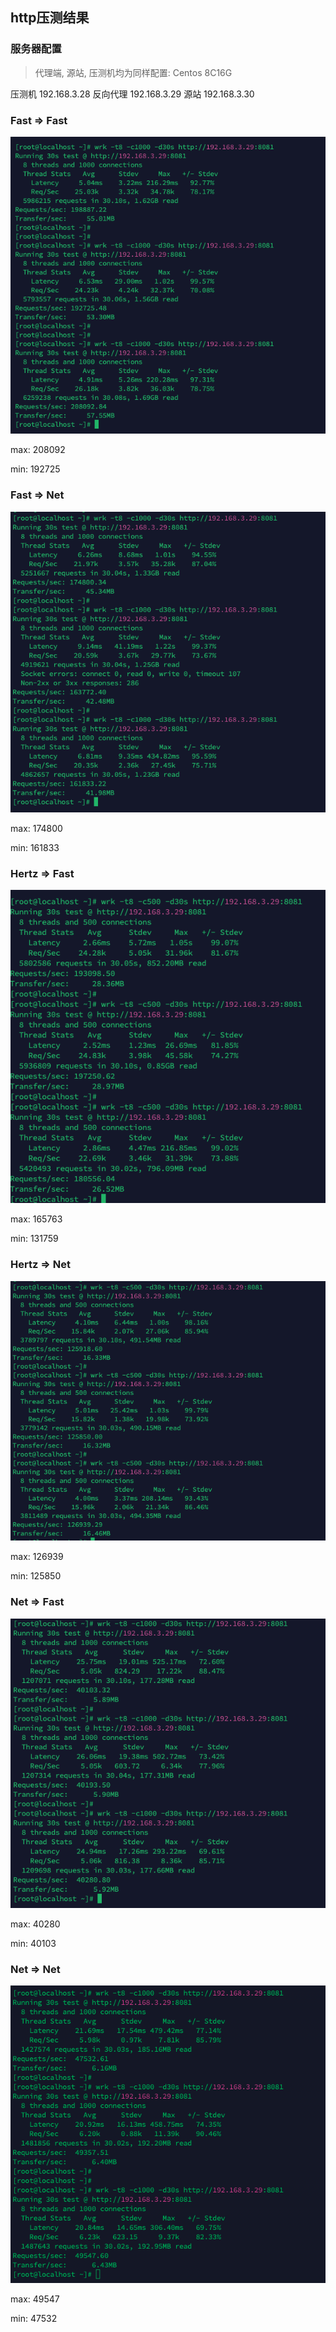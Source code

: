 ## http压测结果

### 服务器配置
> 代理端, 源站, 压测机均为同样配置: Centos 8C16G

压测机 192.168.3.28
反向代理 192.168.3.29
源站 192.168.3.30

### Fast => Fast

![fast_fast.png](fast_fast.png)

max: 208092

min: 192725

### Fast => Net

![fast_net.png](fast_net.png)

max: 174800

min: 161833

### Hertz => Fast

![hertz_fast.png](hertz_fast.png)

max: 165763

min: 131759

### Hertz => Net

![hertz_net.png](hertz_net.png)

max: 126939

min: 125850


### Net => Fast

![net_fast.png](net_fast.png)

max: 40280

min: 40103


### Net => Net

![net_net.png](net_net.png)

max: 49547

min: 47532
